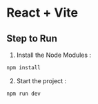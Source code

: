 # React + Vite

## Step to Run

1. Install the Node Modules :

```bash
npm install
```

2. Start the project :

```bash
npm run dev
```

